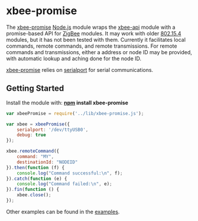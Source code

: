 # xbee-promise

The [xbee-promise](http://github.com/101100/xbee-promise/) [Node.js](http://nodejs.org/)
module wraps the [xbee-api](http://github.com/jouz/xbee-api/) module with a promise-based
API for [ZigBee](http://en.wikipedia.org/wiki/ZigBee) modules.  It may work with older
[802.15.4](http://en.wikipedia.org/wiki/IEEE_802.15.4) modules, but it has not been
tested with them.  Currently it facilitates local commands, remote commands, and remote
transmissions.  For remote commands and transmissions, either a address or node ID may be
provided, with automatic lookup and aching done for the node ID.

[xbee-promise](http://github.com/101100/xbee-promise/) relies on
[serialport](https://github.com/voodootikigod/node-serialport) for serial communications.

## Getting Started
Install the module with: **[npm](https://npmjs.org/) install xbee-promise**

```javascript
var xbeePromise = require('../lib/xbee-promise.js');

var xbee = xbeePromise({
    serialport: '/dev/ttyUSB0',
    debug: true
});

xbee.remoteCommand({
    command: "MY",
    destinationId: "NODEID"
}).then(function (f) {
    console.log("Command successful:\n", f);
}).catch(function (e) {
    console.log("Command failed:\n", e);
}).fin(function () {
    xbee.close();
});
```

Other examples can be found in the [examples](https://github.com/101100/xbee-promise/tree/master/examples).

